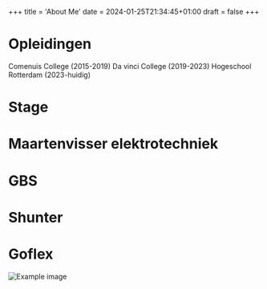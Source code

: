 +++
title = 'About Me'
date = 2024-01-25T21:34:45+01:00
draft = false
+++

# Opleidingen
Comenuis College (2015-2019)
Da vinci College (2019-2023)
Hogeschool Rotterdam (2023-huidig)

# Stage
# Maartenvisser elektrotechniek

# GBS

# Shunter

# Goflex

![Example image](/forest.JPG) 